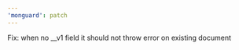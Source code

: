 ```yaml
---
'monguard': patch
---
```


Fix: when no \_\_v1 field it should not throw error on existing document
